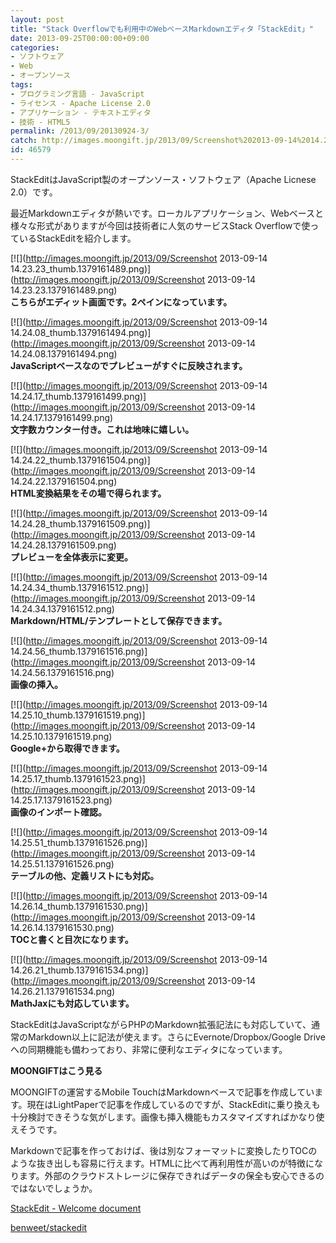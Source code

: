 ```yaml
---
layout: post
title: "Stack Overflowでも利用中のWebベースMarkdownエディタ「StackEdit」"
date: 2013-09-25T00:00:00+09:00
categories:
- ソフトウェア
- Web
- オープンソース
tags: 
- プログラミング言語 - JavaScript
- ライセンス - Apache License 2.0
- アプリケーション - テキストエディタ
- 技術 - HTML5
permalink: /2013/09/20130924-3/
catch: http://images.moongift.jp/2013/09/Screenshot%202013-09-14%2014.24.56_thumb.1379161516.png
id: 46579
---
```

StackEditはJavaScript製のオープンソース・ソフトウェア（Apache Licnese 2.0）です。

  
  

最近Markdownエディタが熱いです。ローカルアプリケーション、Webベースと様々な形式がありますが今回は技術者に人気のサービスStack Overflowで使っているStackEditを紹介します。

  

[![](http://images.moongift.jp/2013/09/Screenshot 2013-09-14 14.23.23_thumb.1379161489.png)](http://images.moongift.jp/2013/09/Screenshot 2013-09-14 14.23.23.1379161489.png)  
**こちらがエディット画面です。2ペインになっています。**

  

[![](http://images.moongift.jp/2013/09/Screenshot 2013-09-14 14.24.08_thumb.1379161494.png)](http://images.moongift.jp/2013/09/Screenshot 2013-09-14 14.24.08.1379161494.png)  
**JavaScriptベースなのでプレビューがすぐに反映されます。**

  

[![](http://images.moongift.jp/2013/09/Screenshot 2013-09-14 14.24.17_thumb.1379161499.png)](http://images.moongift.jp/2013/09/Screenshot 2013-09-14 14.24.17.1379161499.png)  
**文字数カウンター付き。これは地味に嬉しい。**

  

[![](http://images.moongift.jp/2013/09/Screenshot 2013-09-14 14.24.22_thumb.1379161504.png)](http://images.moongift.jp/2013/09/Screenshot 2013-09-14 14.24.22.1379161504.png)  
**HTML変換結果をその場で得られます。**

  

[![](http://images.moongift.jp/2013/09/Screenshot 2013-09-14 14.24.28_thumb.1379161509.png)](http://images.moongift.jp/2013/09/Screenshot 2013-09-14 14.24.28.1379161509.png)  
**プレビューを全体表示に変更。**

  

[![](http://images.moongift.jp/2013/09/Screenshot 2013-09-14 14.24.34_thumb.1379161512.png)](http://images.moongift.jp/2013/09/Screenshot 2013-09-14 14.24.34.1379161512.png)  
**Markdown/HTML/テンプレートとして保存できます。**

  

[![](http://images.moongift.jp/2013/09/Screenshot 2013-09-14 14.24.56_thumb.1379161516.png)](http://images.moongift.jp/2013/09/Screenshot 2013-09-14 14.24.56.1379161516.png)  
**画像の挿入。**

  

[![](http://images.moongift.jp/2013/09/Screenshot 2013-09-14 14.25.10_thumb.1379161519.png)](http://images.moongift.jp/2013/09/Screenshot 2013-09-14 14.25.10.1379161519.png)  
**Google+から取得できます。**

  

[![](http://images.moongift.jp/2013/09/Screenshot 2013-09-14 14.25.17_thumb.1379161523.png)](http://images.moongift.jp/2013/09/Screenshot 2013-09-14 14.25.17.1379161523.png)  
**画像のインポート確認。**

  

[![](http://images.moongift.jp/2013/09/Screenshot 2013-09-14 14.25.51_thumb.1379161526.png)](http://images.moongift.jp/2013/09/Screenshot 2013-09-14 14.25.51.1379161526.png)  
**テーブルの他、定義リストにも対応。**

  

[![](http://images.moongift.jp/2013/09/Screenshot 2013-09-14 14.26.14_thumb.1379161530.png)](http://images.moongift.jp/2013/09/Screenshot 2013-09-14 14.26.14.1379161530.png)  
**TOCと書くと目次になります。**

  

[![](http://images.moongift.jp/2013/09/Screenshot 2013-09-14 14.26.21_thumb.1379161534.png)](http://images.moongift.jp/2013/09/Screenshot 2013-09-14 14.26.21.1379161534.png)  
**MathJaxにも対応しています。**

  

StackEditはJavaScriptながらPHPのMarkdown拡張記法にも対応していて、通常のMarkdown以上に記法が使えます。さらにEvernote/Dropbox/Google Driveへの同期機能も備わっており、非常に便利なエディタになっています。

  
  
  

**MOONGIFTはこう見る**

  

MOONGIFTの運営するMobile TouchはMarkdownベースで記事を作成しています。現在はLightPaperで記事を作成しているのですが、StackEditに乗り換えも十分検討できそうな気がします。画像も挿入機能もカスタマイズすればかなり使えそうです。

  

Markdownで記事を作っておけば、後は別なフォーマットに変換したりTOCのような抜き出しも容易に行えます。HTMLに比べて再利用性が高いのが特徴になります。外部のクラウドストレージに保存できればデータの保全も安心できるのではないでしょうか。

  

[StackEdit - Welcome document](http://benweet.github.io/stackedit/)

  
  

[benweet/stackedit](https://github.com/benweet/stackedit/)

